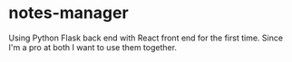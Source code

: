 # notes-manager
Using Python Flask back end with React front end for the first time. Since I'm a pro at both I want to use them together.
